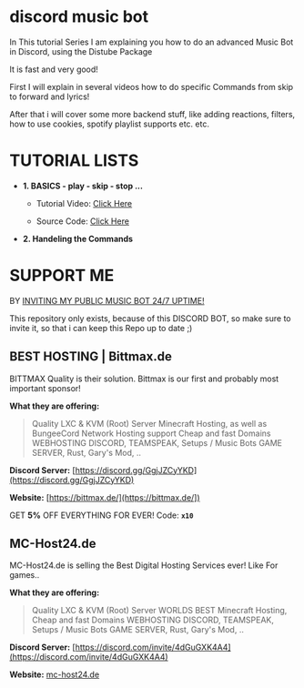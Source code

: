 # discord music bot

In This tutorial Series I am explaining you how to do an advanced Music Bot in Discord, using the Distube Package

It is fast and very good!

First I will explain in several videos how to do specific Commands from skip to forward and lyrics!

After that i will cover some more backend stuff, like adding reactions, filters, how to use cookies, spotify playlist supports etc. etc.

# TUTORIAL LISTS

- **1. BASICS - play - skip - stop ...** 

    - Tutorial Video: [Click Here](https://youtu.be/tF2hYHW3H4w)

    - Source Code: [Click Here]()

- **2. Handeling the Commands**

# SUPPORT ME
BY [INVITING MY PUBLIC MUSIC BOT 24/7 UPTIME!](https://discord.com/api/oauth2/authorize?client_id=742672021422342165&permissions=8&scope=bot)

This repository only exists, because of this DISCORD BOT, so make sure to invite it, so that i can keep this Repo up to date ;)

## BEST HOSTING | Bittmax.de
BITTMAX Quality is their solution.
Bittmax is our first and probably most important sponsor!

**What they are offering:**
> Quality LXC & KVM (Root) Server
> Minecraft Hosting, as well as BungeeCord Network Hosting support
> Cheap and fast Domains
> WEBHOSTING
> DISCORD, TEAMSPEAK, Setups / Music Bots
> GAME SERVER, Rust, Gary's Mod, ..

**Discord Server:**
[https://discord.gg/GgjJZCyYKD](https://discord.gg/GgjJZCyYKD)

**Website:**
[https://bittmax.de/](https://bittmax.de/])

GET **5%** OFF EVERYTHING FOR EVER!
Code: **`x10`**

## MC-Host24.de
MC-Host24.de is selling the Best Digital Hosting Services ever!
Like For games..

**What they are offering:**
> Quality LXC & KVM (Root) Server
> WORLDS BEST Minecraft Hosting,
> Cheap and fast Domains
> WEBHOSTING
> DISCORD, TEAMSPEAK, Setups / Music Bots
> GAME SERVER, Rust, Gary's Mod, ..

**Discord Server:**
[https://discord.com/invite/4dGuGXK4A4](https://discord.com/invite/4dGuGXK4A4)

**Website:**
[mc-host24.de](https://mc-host24.de/user/affiliate/3121])

